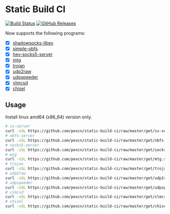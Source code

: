 # Static Build CI

[![Build Status](https://travis-ci.org/pexcn/static-build-ci.svg?branch=master)](https://travis-ci.org/pexcn/static-build-ci)
[![GitHub Releases](https://img.shields.io/github/downloads/pexcn/static-build-ci/total.svg)](https://github.com/pexcn/static-build-ci/releases)

Now supports the following programs:
- [x] [shadowsocks-libev](https://github.com/shadowsocks/shadowsocks-libev)
- [x] [simple-obfs](https://github.com/shadowsocks/simple-obfs)
- [x] [hev-socks5-server](https://github.com/heiher/hev-socks5-server)
- [x] [mtg](https://github.com/9seconds/mtg)
- [x] [trojan](https://github.com/trojan-gfw/trojan)
- [x] [udp2raw](https://github.com/wangyu-/udp2raw-tunnel)
- [x] [udpspeeder](https://github.com/wangyu-/UDPspeeder)
- [x] [vlmcsd](https://github.com/Wind4/vlmcsd)
- [x] [chisel](https://github.com/jpillora/chisel)

## Usage

Install linux amd64 (x86_64) version only.
```bash
# ss-server
curl -sSL https://github.com/pexcn/static-build-ci/raw/master/get/ss-server.sh | bash
# obfs-server
curl -sSL https://github.com/pexcn/static-build-ci/raw/master/get/obfs-server.sh | bash
# socks5-server
curl -sSL https://github.com/pexcn/static-build-ci/raw/master/get/socks5-server.sh | bash
# mtg
curl -sSL https://github.com/pexcn/static-build-ci/raw/master/get/mtg.sh | bash
# trojan
curl -sSL https://github.com/pexcn/static-build-ci/raw/master/get/trojan.sh | bash
# udp2raw
curl -sSL https://github.com/pexcn/static-build-ci/raw/master/get/udp2raw.sh | bash
# udpspeeder
curl -sSL https://github.com/pexcn/static-build-ci/raw/master/get/udpspeeder.sh | bash
# vlmcsd
curl -sSL https://github.com/pexcn/static-build-ci/raw/master/get/vlmcsd.sh | bash
# chisel
curl -sSL https://github.com/pexcn/static-build-ci/raw/master/get/chisel.sh | bash
```
